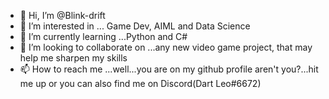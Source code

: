 - 👋 Hi, I’m @Blink-drift
- 👀 I’m interested in ... Game Dev, AIML and Data Science
- 🌱 I’m currently learning ...Python and C#
- 💞️ I’m looking to collaborate on ...any new video game project, that may help me sharpen my skills
- 📫 How to reach me ...well...you are on my github profile aren't you?...hit me up or you can also find me on Discord(Dart Leo#6672)

<!---
Blink-drift/Blink-drift is a ✨ special ✨ repository because its `README.md` (this file) appears on your GitHub profile.
You can click the Preview link to take a look at your changes.
--->
